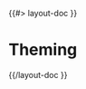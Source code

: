 <!--
/**
 * @name            Theming
 * @namespace       doc.css
 * @type            Markdown
 * @platform        md
 * @status          stable
 * @menu            Documentation / CSS           /doc/css/theming
 *
 * @since           2.0.0
 * @author    Olivier Bossel <olivier.bossel@gmail.com> (https://olivierbossel.com)
 */
-->

{{#> layout-doc }}

# Theming

{{/layout-doc }}
